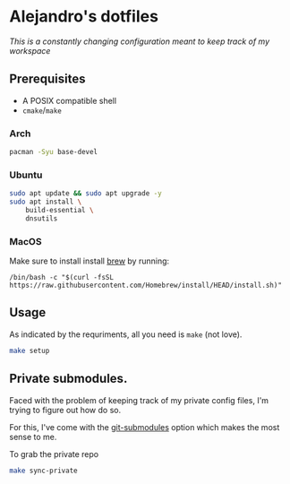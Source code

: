 # Alejandro's dotfiles

*This is a constantly changing configuration meant to keep track of my workspace*

## Prerequisites
* A POSIX compatible shell
* `cmake`/`make`


### Arch
```bash
pacman -Syu base-devel
```


### Ubuntu
```bash
sudo apt update && sudo apt upgrade -y
sudo apt install \
    build-essential \
    dnsutils
```

### MacOS
Make sure to install install [brew](https://brew.sh/) by running:
```
/bin/bash -c "$(curl -fsSL https://raw.githubusercontent.com/Homebrew/install/HEAD/install.sh)"
```

## Usage
As indicated by the requriments, all you need is `make` (not love).

```bash
make setup
```
## Private submodules.
Faced with the problem of keeping track of my private config files, I'm trying to figure out how do so.

For this, I've come with the [git-submodules]() option which makes the most sense to me.

To grab the private repo 
```bash
make sync-private
```
